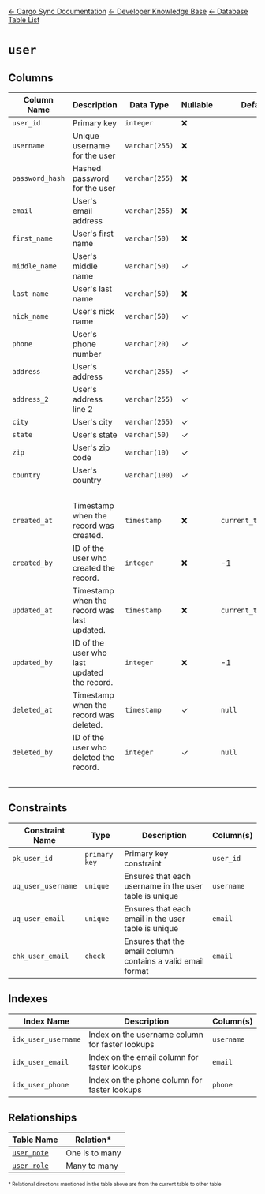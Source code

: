 [← Cargo Sync Documentation](../../../../readme.md) [← Developer Knowledge Base](../../readme.md) [← Database Table List](../database-design.md)

# `user`

## Columns

|Column Name|Description|Data Type|Nullable|Default|
|-|-|-|-|-|
|`user_id`|Primary key|`integer`|❌||
|`username`|Unique username for the user|`varchar(255)`|❌||
|`password_hash`|Hashed password for the user|`varchar(255)`|❌||
|`email`|User's email address|`varchar(255)`|❌||
|`first_name`|User's first name|`varchar(50)`|❌||
|`middle_name`|User's middle name|`varchar(50)`|✓||
|`last_name`|User's last name|`varchar(50)`|❌||
|`nick_name`|User's nick name|`varchar(50)`|✓||
|`phone`|User's phone number|`varchar(20)`|✓||
|`address`|User's address|`varchar(255)`|✓||
|`address_2`|User's address line 2|`varchar(255)`|✓||
|`city`|User's city|`varchar(255)`|✓||
|`state`|User's state|`varchar(50)`|✓||
|`zip`|User's zip code|`varchar(10)`|✓||
|`country`|User's country|`varchar(100)`|✓||
|&nbsp;|
|`created_at`|Timestamp when the record was created.|`timestamp`|❌|`current_timestamp`|
|`created_by`|ID of the user who created the record.|`integer`|❌|-1|
|`updated_at`|Timestamp when the record was last updated.|`timestamp`|❌|`current_timestamp`|
|`updated_by`|ID of the user who last updated the record.|`integer`|❌|-1|
|`deleted_at`|Timestamp when the record was deleted.|`timestamp`|✓|`null`|
|`deleted_by`|ID of the user who deleted the record.|`integer`|✓|`null`|
|&nbsp;|

## Constraints

|Constraint Name|Type|Description|Column(s)|
|--|--|--|--|
|`pk_user_id`|`primary key`|Primary key constraint|`user_id`|
|`uq_user_username`|`unique`|Ensures that each username in the user table is unique|`username`|
|`uq_user_email`|`unique`|Ensures that each email in the user table is unique|`email`|
|`chk_user_email`|`check`|Ensures that the email column contains a valid email format|`email`|

## Indexes

|Index Name|Description|Column(s)|
|-|-|-|
|`idx_user_username`|Index on the username column for faster lookups|`username`|
|`idx_user_email`|Index on the email column for faster lookups|`email`|
|`idx_user_phone`|Index on the phone column for faster lookups|`phone`|

## Relationships

|Table Name|Relation*|
|-|-|
|[`user_note`](./user-note-table.md)|One is to many|
|[`user_role`](./user-role-table.md)|Many to many|


<span style="font-size:10px">\* Relational directions mentioned in the table above are from the current table to other table</span>